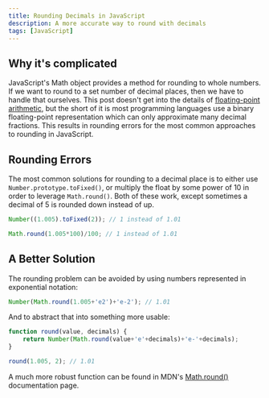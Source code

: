 ```yaml
---
title: Rounding Decimals in JavaScript
description: A more accurate way to round with decimals
tags: [JavaScript]
---
```


## Why it's complicated

JavaScript's Math object provides a method for rounding to whole numbers.  If we want to round to a set number of decimal places, then we have to handle that ourselves.  This post doesn't get into the details of [floating-point arithmetic](http://floating-point-gui.de/), but the short of it is most programming languages use a binary floating-point representation which can only approximate many decimal fractions.  This results in rounding errors for the most common approaches to rounding in JavaScript.

## Rounding Errors

The most common solutions for rounding to a decimal place is to either use `Number.prototype.toFixed()`, or multiply the float by some power of 10 in order to leverage `Math.round()`.  Both of these work, except sometimes a decimal of 5 is rounded down instead of up.

```javascript
Number((1.005).toFixed(2)); // 1 instead of 1.01
```
```javascript
Math.round(1.005*100)/100; // 1 instead of 1.01
```

## A Better Solution

The rounding problem can be avoided by using numbers represented in exponential notation:

```javascript
Number(Math.round(1.005+'e2')+'e-2'); // 1.01
```

And to abstract that into something more usable:

```javascript
function round(value, decimals) {
	return Number(Math.round(value+'e'+decimals)+'e-'+decimals);
}

round(1.005, 2); // 1.01
```

A much more robust function can be found in MDN's [Math.round()](https://developer.mozilla.org/en-US/docs/Web/JavaScript/Reference/Global_Objects/Math/round) documentation page.